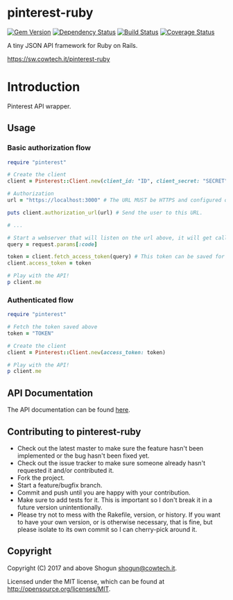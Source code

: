 # pinterest-ruby

[![Gem Version](https://badge.fury.io/rb/pinterest-ruby.png)](http://badge.fury.io/rb/pinterest-ruby)
[![Dependency Status](https://gemnasium.com/ShogunPanda/pinterest-ruby.png?travis)](https://gemnasium.com/ShogunPanda/pinterest-ruby)
[![Build Status](https://secure.travis-ci.org/ShogunPanda/pinterest-ruby.png?branch=master)](http://travis-ci.org/ShogunPanda/pinterest-ruby)
[![Coverage Status](https://coveralls.io/repos/github/ShogunPanda/pinterest-ruby/badge.svg?branch=master)](https://coveralls.io/github/ShogunPanda/pinterest-ruby?branch=master)

A tiny JSON API framework for Ruby on Rails.

https://sw.cowtech.it/pinterest-ruby

# Introduction

Pinterest API wrapper.

## Usage

### Basic authorization flow

```ruby
require "pinterest"

# Create the client
client = Pinterest::Client.new(client_id: "ID", client_secret: "SECRET")

# Authorization
url = "https://localhost:3000" # The URL MUST be HTTPS and configured on Pinterest Apps console.

puts client.authorization_url(url) # Send the user to this URL.

# ...

# Start a webserver that will listen on the url above, it will get called with a authorization code in the query string.
query = request.params[:code]

token = client.fetch_access_token(query) # This token can be saved for later use (see below).
client.access_token = token

# Play with the API!
p client.me
```

### Authenticated flow

```ruby
require "pinterest"

# Fetch the token saved above
token = "TOKEN"

# Create the client
client = Pinterest::Client.new(access_token: token)

# Play with the API!
p client.me
```

## API Documentation

The API documentation can be found [here](https://sw.cowtech.it/pinterest-ruby/docs).

## Contributing to pinterest-ruby
 
* Check out the latest master to make sure the feature hasn't been implemented or the bug hasn't been fixed yet.
* Check out the issue tracker to make sure someone already hasn't requested it and/or contributed it.
* Fork the project.
* Start a feature/bugfix branch.
* Commit and push until you are happy with your contribution.
* Make sure to add tests for it. This is important so I don't break it in a future version unintentionally.
* Please try not to mess with the Rakefile, version, or history. If you want to have your own version, or is otherwise necessary, that is fine, but please isolate to its own commit so I can cherry-pick around it.

## Copyright

Copyright (C) 2017 and above Shogun <shogun@cowtech.it>.

Licensed under the MIT license, which can be found at http://opensource.org/licenses/MIT.
